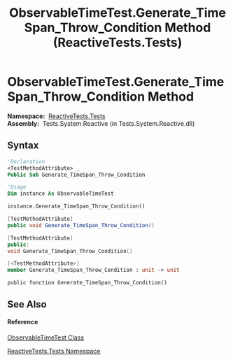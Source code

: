 ﻿---
title: ObservableTimeTest.Generate_TimeSpan_Throw_Condition Method  (ReactiveTests.Tests)
TOCTitle: Generate_TimeSpan_Throw_Condition Method
ms:assetid: M:ReactiveTests.Tests.ObservableTimeTest.Generate_TimeSpan_Throw_Condition
ms:mtpsurl: https://msdn.microsoft.com/en-us/library/reactivetests.tests.observabletimetest.generate_timespan_throw_condition(v=VS.103)
ms:contentKeyID: 36620364
ms.date: 06/28/2011
mtps_version: v=VS.103
f1_keywords:
- ReactiveTests.Tests.ObservableTimeTest.Generate_TimeSpan_Throw_Condition
dev_langs:
- CSharp
- JScript
- VB
- FSharp
- c++
---

# ObservableTimeTest.Generate\_TimeSpan\_Throw\_Condition Method

**Namespace:**  [ReactiveTests.Tests](hh289046\(v=vs.103\).md)  
**Assembly:**  Tests.System.Reactive (in Tests.System.Reactive.dll)

## Syntax

``` vb
'Declaration
<TestMethodAttribute> _
Public Sub Generate_TimeSpan_Throw_Condition
```

``` vb
'Usage
Dim instance As ObservableTimeTest

instance.Generate_TimeSpan_Throw_Condition()
```

``` csharp
[TestMethodAttribute]
public void Generate_TimeSpan_Throw_Condition()
```

``` c++
[TestMethodAttribute]
public:
void Generate_TimeSpan_Throw_Condition()
```

``` fsharp
[<TestMethodAttribute>]
member Generate_TimeSpan_Throw_Condition : unit -> unit 
```

``` jscript
public function Generate_TimeSpan_Throw_Condition()
```

## See Also

#### Reference

[ObservableTimeTest Class](hh315045\(v=vs.103\).md)

[ReactiveTests.Tests Namespace](hh289046\(v=vs.103\).md)

